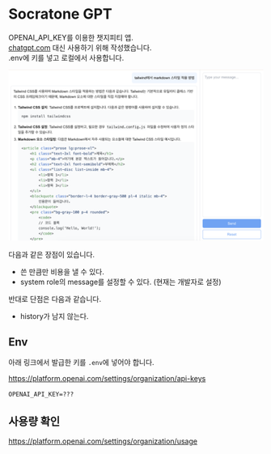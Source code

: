 # Socratone GPT

OPENAI_API_KEY를 이용한 챗지피티 앱.\
[chatgpt.com](https://chatgpt.com) 대신 사용하기 위해 작성했습니다.\
.env에 키를 넣고 로컬에서 사용합니다.

![스크린샷](docs/screen-shot.png)

다음과 같은 장점이 있습니다.

- 쓴 만큼만 비용을 낼 수 있다.
- system role의 message를 설정할 수 있다. (현재는 개발자로 설정)

반대로 단점은 다음과 같습니다.

- history가 남지 않는다.

## Env

아래 링크에서 발급한 키를 `.env`에 넣어야 합니다.

https://platform.openai.com/settings/organization/api-keys

```
OPENAI_API_KEY=???
```

## 사용량 확인

https://platform.openai.com/settings/organization/usage
